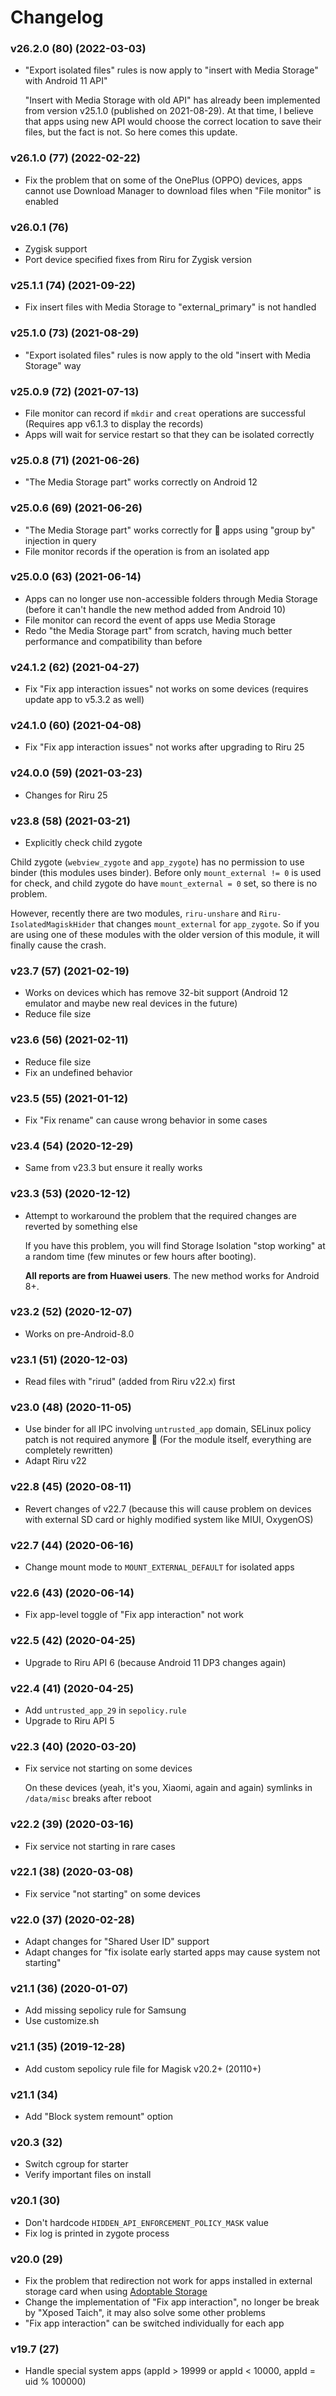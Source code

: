 # Changelog

### v26.2.0 (80) (2022-03-03)

- "Export isolated files" rules is now apply to "insert with Media Storage" with Android 11 API"

  "Insert with Media Storage with old API" has already been implemented from version v25.1.0 (published on 2021-08-29). At that time, I believe that apps using new API would choose the correct location to save their files, but the fact is not. So here comes this update.

### v26.1.0 (77) (2022-02-22)

- Fix the problem that on some of the OnePlus (OPPO) devices, apps cannot use Download Manager to download files when "File monitor" is enabled

### v26.0.1 (76)

- Zygisk support
- Port device specified fixes from Riru for Zygisk version

### v25.1.1 (74) (2021-09-22)

- Fix insert files with Media Storage to "external_primary" is not handled

### v25.1.0 (73) (2021-08-29)

- "Export isolated files" rules is now apply to the old "insert with Media Storage" way

### v25.0.9 (72) (2021-07-13)

- File monitor can record if `mkdir` and `creat` operations are successful (Requires app v6.1.3 to display the records)
- Apps will wait for service restart so that they can be isolated correctly

### v25.0.8 (71) (2021-06-26)

- "The Media Storage part" works correctly on Android 12

### v25.0.6 (69) (2021-06-26)

- "The Media Storage part" works correctly for 💩 apps using "group by" injection in query
- File monitor records if the operation is from an isolated app

### v25.0.0 (63) (2021-06-14)

- Apps can no longer use non-accessible folders through Media Storage (before it can't handle the new method added from Android 10)
- File monitor can record the event of apps use Media Storage
- Redo "the Media Storage part" from scratch, having much better performance and compatibility than before

### v24.1.2 (62) (2021-04-27)

- Fix "Fix app interaction issues" not works on some devices (requires update app to v5.3.2 as well)

### v24.1.0 (60) (2021-04-08)

- Fix "Fix app interaction issues" not works after upgrading to Riru 25

### v24.0.0 (59) (2021-03-23)

- Changes for Riru 25

### v23.8 (58) (2021-03-21)

- Explicitly check child zygote

Child zygote (`webview_zygote` and `app_zygote`) has no permission to use binder (this modules uses binder). Before only `mount_external != 0` is used for check, and child zygote do have `mount_external = 0` set, so there is no problem.

However, recently there are two modules, `riru-unshare` and `Riru-IsolatedMagiskHider` that changes `mount_external` for `app_zygote`. So if you are using one of these modules with the older version of this module, it will finally cause the crash.

### v23.7 (57) (2021-02-19)

- Works on devices which has remove 32-bit support (Android 12 emulator and maybe new real devices in the future)
- Reduce file size

### v23.6 (56) (2021-02-11)

- Reduce file size
- Fix an undefined behavior

### v23.5 (55) (2021-01-12)

- Fix "Fix rename" can cause wrong behavior in some cases

### v23.4 (54) (2020-12-29)

- Same from v23.3 but ensure it really works

### v23.3 (53) (2020-12-12)

- Attempt to workaround the problem that the required changes are reverted by something else

  If you have this problem, you will find Storage Isolation "stop working" at a random time (few minutes or few hours after booting).

  **All reports are from Huawei users**. The new method works for Android 8+.

### v23.2 (52) (2020-12-07)

- Works on pre-Android-8.0

### v23.1 (51) (2020-12-03)

- Read files with "rirud" (added from Riru v22.x) first

### v23.0 (48) (2020-11-05)

- Use binder for all IPC involving `untrusted_app` domain, SELinux policy patch is not required anymore 🎉 (For the module itself, everything are completely rewritten)
- Adapt Riru v22

### v22.8 (45) (2020-08-11)

- Revert changes of v22.7 (because this will cause problem on devices with external SD card or highly modified system like MIUI, OxygenOS)

### v22.7 (44) (2020-06-16)

- Change mount mode to `MOUNT_EXTERNAL_DEFAULT` for isolated apps

### v22.6 (43) (2020-06-14)

- Fix app-level toggle of "Fix app interaction" not work

### v22.5 (42) (2020-04-25)

- Upgrade to Riru API 6 (because Android 11 DP3 changes again)

### v22.4 (41) (2020-04-25)

- Add `untrusted_app_29` in `sepolicy.rule`
- Upgrade to Riru API 5

### v22.3 (40) (2020-03-20)

- Fix service not starting on some devices

  On these devices (yeah, it's you, Xiaomi, again and again) symlinks in `/data/misc` breaks after reboot

### v22.2 (39) (2020-03-16)

- Fix service not starting in rare cases

### v22.1 (38) (2020-03-08)

- Fix service "not starting" on some devices

### v22.0 (37) (2020-02-28)

- Adapt changes for "Shared User ID" support
- Adapt changes for "fix isolate early started apps may cause system not starting"

### v21.1 (36) (2020-01-07)

- Add missing sepolicy rule for Samsung
- Use customize.sh

### v21.1 (35) (2019-12-28)

- Add custom sepolicy rule file for Magisk v20.2+ (20110+)

### v21.1 (34)

- Add "Block system remount" option

### v20.3 (32)

- Switch cgroup for starter
- Verify important files on install

### v20.1 (30)

- Don't hardcode `HIDDEN_API_ENFORCEMENT_POLICY_MASK` value
- Fix log is printed in zygote process

### v20.0 (29)

- Fix the problem that redirection not work for apps installed in external storage card when using [Adoptable Storage](https://source.android.com/devices/storage/adoptable)
- Change the implementation of "Fix app interaction", no longer be break by "Xposed Taich", it may also solve some other problems
- "Fix app interaction" can be switched individually for each app

### v19.7 (27)

- Handle special system apps (appId > 19999 or appId < 10000, appId = uid % 100000)
